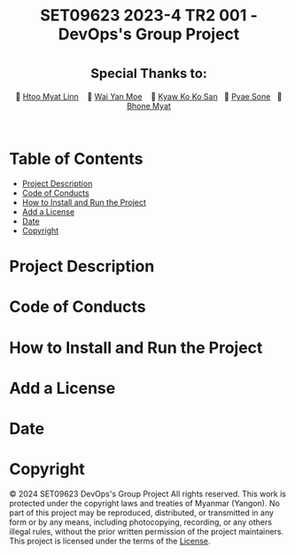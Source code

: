 <div align="center">
  <h1>SET09623 2023-4 TR2 001 - DevOps's Group Project</h1>
  <h1><sup>Special Thanks to:</sup></h1>

  🌟 [Htoo Myat Linn](https://github.com/AdamCold) &nbsp;&nbsp; 🌟 [Wai Yan Moe](https://github.com/WaiYanMoe-Devop) &nbsp;&nbsp; 🌟 [Kyaw Ko Ko San](https://github.com/KyawKoKoSan)&nbsp;&nbsp; 🌟 [Pyae Sone](https://github.com/SonePyae)&nbsp;&nbsp; 🌟 [Bhone Myat](https://github.com/bhonemyat88)

</div><br>

<h1>Table of Contents</h1>

- [Project Description](#project-description)
- [Code of Conducts](#code-of-conducts)
- [How to Install and Run the Project](#how-to-install-and-run-the-project)
- [Add a License](#add-a-license)
- [Date](#date)
- [Copyright](#copyright)

# Project Description
# Code of Conducts

# How to Install and Run the Project
# Add a License
# Date
# Copyright

&copy; 2024 SET09623 DevOps's Group Project
All rights reserved. This work is protected under the copyright laws and treaties of Myanmar (Yangon).
No part of this project may be reproduced, distributed, or transmitted in any form or by any means, including photocopying, recording, or any others  illegal rules, without the prior written permission of the project maintainers. This project is licensed under the terms of the [License](LICENSE).
